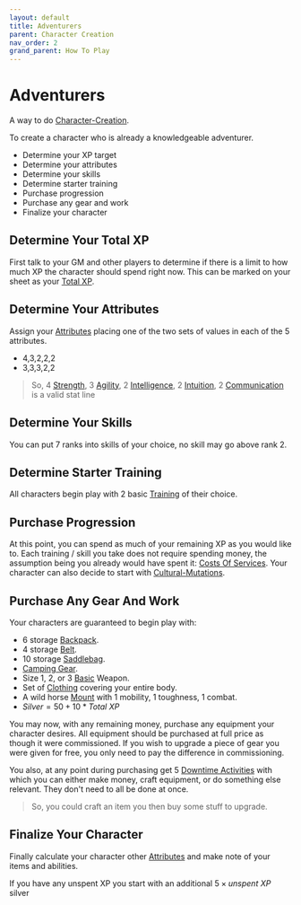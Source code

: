```yaml
---
layout: default
title: Adventurers
parent: Character Creation
nav_order: 2
grand_parent: How To Play
---
```


# Adventurers

A way to do [Character-Creation](Character-Creation).

To create a character who is already a knowledgeable adventurer.

- Determine your XP target
- Determine your attributes
- Determine your skills
- Determine starter training
- Purchase progression
- Purchase any gear and work
- Finalize your character

## Determine Your Total XP

First talk to your GM and other players to determine if there is a limit to how much XP the character should spend right now. This can be marked on your sheet as your [Total XP](Game/Blocks/Total-XP).

## Determine Your Attributes

Assign your [Attributes](Core/Attributes) placing one of the two sets of values in each of the 5 attributes.

- 4,3,2,2,2
- 3,3,3,2,2

> So, 4 [Strength](Core/Strength), 3 [Agility](Core/Agility), 2 [Intelligence](Core/Intelligence), 2 [Intuition](Game/Core/Intuition), 2 [Communication](Core/Communication) is a valid stat line

## Determine Your Skills

You can put 7 ranks into skills of your choice, no skill may go above rank 2.

## Determine Starter Training

All characters begin play with 2 basic [Training](Character-Development#Training) of their choice.

## Purchase Progression

At this point, you can spend as much of your remaining XP as you would like to. Each training / skill you take does not require spending money, the assumption being you already would have spent it: [Costs Of Services](Services#Costs%20Of%20Services). Your character can also decide to start with [Cultural-Mutations](Cultural-Mutations).

## Purchase Any Gear And Work

Your characters are guaranteed to begin play with:

- 6 storage [Backpack](Storage#Backpack).
- 4 storage [Belt](Storage#Belt).
- 10 storage [Saddlebag](Storage#Saddlebag).
- [Camping Gear](Game/Example-Gear#Camping%20Gear).
- Size 1, 2, or 3 [Basic](Core/Weapons#Basic) Weapon.
- Set of [Clothing](Game/Example-Gear#Clothing) covering your entire body.
- A wild horse [Mount](Mounts) with 1 mobility, 1 toughness, 1 combat.
- $Silver = 50 + 10 * Total\ XP$

You may now, with any remaining money, purchase any equipment your character desires. All equipment should be purchased at full price as though it were commissioned. If you wish to upgrade a piece of gear you were given for free, you only need to pay the difference in commissioning.

You also, at any point during purchasing get 5 [Downtime Activities](Activities#Downtime%20Activity) with which you can either make money, craft equipment, or do something else relevant. They don't need to all be done at once.

> So, you could craft an item you then buy some stuff to upgrade.

## Finalize Your Character

Finally calculate your character other [Attributes](Core/Attributes) and make note of your items and abilities.

If you have any unspent XP you start with an additional $5 \times unspent\ XP$ silver
